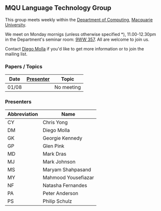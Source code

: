 
## MQU Language Technology Group


This group meets weekly within the
[Department of Computing](http://comp.mq.edu.au), [Macquarie University](https://www.mq.edu.au/).

We meet on Monday mornigs (unless otherwise specified *),
11.00-12.30pm in the Department's seminar room: [9WW
357](https://www.mq.edu.au/about/contacts-and-maps/maps).  All are
welcome to join us.

Contact [Diego Molla](http://web.science.mq.edu.au/~diego/) if you'd
like to get more information or to join the mailing list.

### Papers / Topics

Date | [Presenter](#presenters) | Topic
---- | --------- | -----
01/08 |  | No meeting

### Presenters

Abbreviation | Name
------------ | ----
CY | Chris Yong
DM | Diego Molla
GK | Georgie Kennedy
GP | Glen Pink
MD | Mark Dras
MJ | Mark Johnson
MS | Maryam Shahpasand
MY | Mahmood Yousefiazar
NF | Natasha Fernandes
PA | Peter Anderson
PS | Philip Schulz
